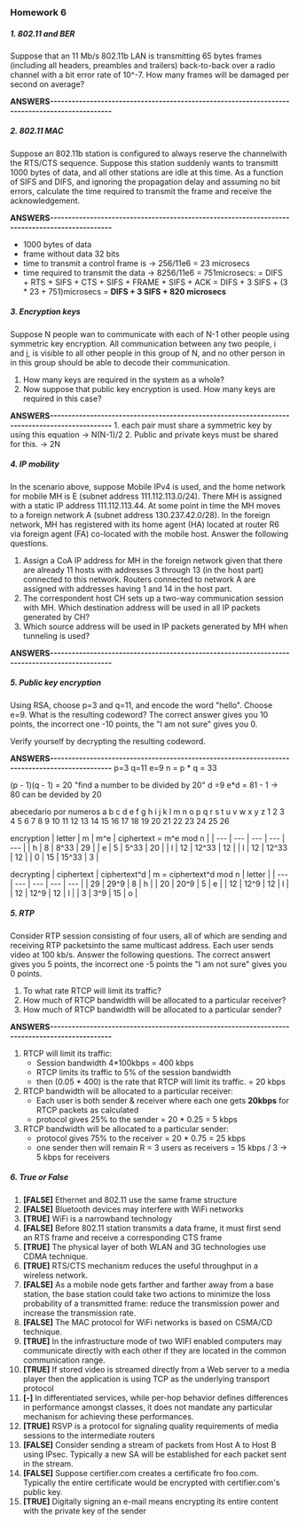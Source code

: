 ### Homework 6

##### 1. 802.11 and BER  
Suppose that an 11 Mb/s 802.11b LAN is transmitting 65 bytes frames (including all headers, preambles and trailers) back-to-back over a radio channel with a bit error rate of 10^-7. How many frames will be damaged per second on average?

**ANSWERS----------------------------------------------------------------------------------------------**



#####  2. 802.11 MAC
 Suppose an 802.11b station is configured  to always reserve the channelwith the RTS/CTS sequence. Suppose this station suddenly wants to transmitt 1000 bytes of data, and all other stations are idle at this time. As a function of SIFS and DIFS, and ignoring the propagation delay and assuming no bit errors, calculate the time required to transmit the frame and receive the acknowledgement.

**ANSWERS----------------------------------------------------------------------------------------------**

* 1000 bytes of data
* frame without data 32 bits
* time to transmit a control frame is -> 256/11e6 = 23 microsecs
* time required to transmit the data -> 8256/11e6 = 751microsecs:
	=  DIFS + RTS + SIFS + CTS + SIFS + FRAME + SIFS + ACK
	= DIFS + 3 SIFS + (3 * 23 + 751)microsecs = **DIFS + 3 SIFS + 820 microsecs**
	
##### 3. Encryption keys
Suppose N people wan to communicate with each of N-1 other people using symmetric key encryption. All communication between any two people, i and j, is visible to all other people in this group of N, and no other person in in this group should be able to decode their communication.

1. How many keys are required in the system as a whole?   
2. Now suppose that public key encryption is used. How many keys are required in this case? 

**ANSWERS----------------------------------------------------------------------------------------------**
	1. each pair must share a symmetric key by using this equation -> N(N-1)/2
	2. Public and private keys must be shared for this. -> 2N
		
##### 4. IP mobility
In the scenario above, suppose Mobile IPv4 is used, and  the home network for mobile MH is E (subnet address 111.112.113.0/24). There MH is assigned with a static IP address 111.112.113.44. At some point in time the MH moves to a foreign network A (subnet address 130.237.42.0/28). In the foreign network, MH has registered with its home agent (HA) located at router R6 via foreign agent (FA) co-located with the mobile host. Answer the following questions.

1. Assign a CoA IP address for MH in the foreign network given that there are already 11 hosts with addresses 3 through 13 (in the host part) connected to this network. Routers connected to network A are assigned with addresses having 1 and 14 in the host part.
2. The correspondent host CH sets up a two-way communication session with MH. Which destination address will be used in all IP packets generated by CH?
3. Which source address will be used in IP packets generated by MH when tunneling is used?

**ANSWERS----------------------------------------------------------------------------------------------**


##### 5. Public key encryption 
Using RSA, choose p=3 and q=11, and encode the word "hello". Choose e=9.  What is the resulting codeword? The correct answer gives you 10 points, the incorrect one -10 points, the "I am not sure" gives you 0.

Verify yourself by decrypting the resulting codeword.

**ANSWERS----------------------------------------------------------------------------------------------**
p=3
q=11
e=9
n = p * q = 33

(p - 1)(q - 1) = 20 "find a number to be divided by 20"
d =9
e*d = 81 - 1 -> 80 can be devided by 20

abecedario por numeros
a b c d e f g h i j  k  l  m  n  o  p  q  r  s  t  u  v  w  x  y  z
1 2 3 4 5 6 7 8 9 10 11 12 13 14 15 16 17 18 19 20 21 22 23 24 25 26

encryption
| letter | m   | m^e   | ciphertext = m^e mod n   |
| --- | --- | --- | --- | --- |
| h   | 8   | 8^33  | 29 |
| e   | 5   | 5^33  | 20 |
| l   | 12  | 12^33 | 12 |
| l   | 12  | 12^33 | 12 |
| 0   | 15  | 15^33 | 3  |

decrypting
| ciphertext | ciphertext^d   | m = ciphertext^d mod n   | letter  |
| --- | --- | --- | --- | --- |
| 29  | 29^9   | 8  | h |
| 20  | 20^9   | 5  | e |
| 12  | 12^9   | 12 | l |
| 12  | 12^9   | 12 | l |
| 3   | 3^9    | 15 | o |

##### 5. RTP 
Consider RTP session consisting of four users, all of which are sending and receiving RTP packetsinto the same multicast address. Each user sends video at 100 kb/s. Answer the following questions. The correct answert gives you 5 points, the incorrect one -5 points the "I am not sure" gives you 0 points. 

1. To what rate RTCP will limit its traffic?
2. How much of RTCP bandwidth will be allocated to a particular receiver?
3. How much of RTCP bandwidth will be allocated to a particular sender?

**ANSWERS----------------------------------------------------------------------------------------------**

1. RTCP will limit its traffic:
	* Session bandwidth 4*100kbps = 400 kbps
	* RTCP limits its traffic to 5% of the session bandwidth
	* then (0.05 * 400) is the rate that RTCP will limit its traffic.
		= 20 kbps 
2. RTCP bandwidth will be allocated to a particular receiver:
	* Each user is both sender & receiver where each one gets **20kbps** for RTCP packets as calculated
	* protocol gives 25% to the sender
		= 20 * 0.25
		= 5 kbps
3. RTCP bandwidth will be allocated to a particular sender:
	* protocol gives 75% to the receiver
		= 20 * 0.75
		= 25 kbps
	* one sender then will remain R = 3 users as receivers
		= 15 kbps / 3 -> 5 kbps for receivers

##### 6. True or False 

1.	**[FALSE]** Ethernet and 802.11 use the same frame structure			
2.	**[FALSE]** Bluetooth devices may interfere with WiFi networks			
3.	**[TRUE]** WiFi is a narrowband technology			
4.	**[FALSE]** Before 802.11 station transmits a data frame, it must first send an RTS frame and receive a corresponding CTS frame			
5.	**[TRUE]** The physical layer of both WLAN and 3G technologies use CDMA technique.			
6.	**[TRUE]** RTS/CTS mechanism reduces the useful throughput in a wireless network.			
7.	**[FALSE]** As a mobile node gets farther and farther away from a base station, the base station could take two actions to minimize the loss probability of a transmitted frame: reduce the transmission power and increase the transmission rate.			
8.	**[FALSE]** The MAC protocol for WiFi networks is based on CSMA/CD technique.			
9.	**[TRUE]** In the infrastructure mode of two WIFI enabled computers may communicate directly with each other if they are located in the common communication range.			
10.	**[TRUE]** If stored video is streamed directly from a Web server to a media player then the application is using TCP as the underlying transport protocol			
11.	**[-]** In differentiated services, while per-hop behavior defines differences in performance amongst classes, it does not mandate any particular mechanism for achieving these performances.			
12.	**[TRUE]** RSVP is a protocol for signaling quality requirements of media sessions to the intermediate routers			
13.	**[FALSE]** Consider sending a stream of packets from Host A to Host B using IPsec. Typically a new SA will be established for each packet sent in the stream.			
14.	**[FALSE]** Suppose certifier.com creates a certificate fro foo.com. Typically the entire certificate would be encrypted with certifier.com's public key.			
15.	**[TRUE]** Digitally signing an e-mail means encrypting its entire content with the private key of the sender
